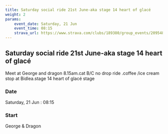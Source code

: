 ```yaml
---
title: Saturday social ride 21st June-aka stage 14 heart of glacé
weight: 2
params:
    event_date: Saturday, 21 Jun
    event_time: 08:15
    strava_url: https://www.strava.com/clubs/189380/group_events/2095484
---
```


## Saturday social ride 21st June-aka stage 14 heart of glacé 

Meet at George and dragon 8.15am.cat B/C no drop ride .coffee /ice cream stop at Bidlea.stage 14 heart of glacé stage

### Date

Saturday, 21 Jun : 08:15

### Start

George &amp; Dragon



